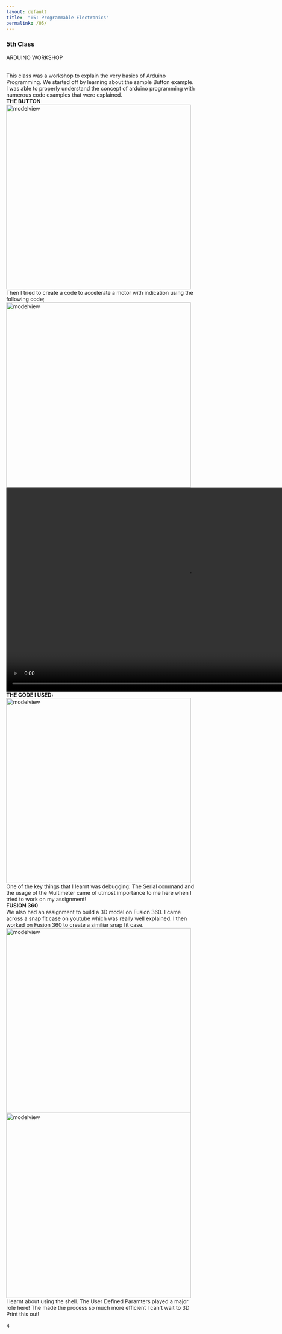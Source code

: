 ```yaml
---
layout: default
title:  "05: Programmable Electronics"
permalink: /05/
---
```


### 5th Class

 ARDUINO WORKSHOP

<br>
This class was a workshop to explain the very basics of Arduino Programming. We started off by learning about the sample Button example.
I was able to properly understand the concept of arduino programming with numerous code examples that were explained.
<br>
<b>THE BUTTON</b> 
<br>
<img src="bla.png" alt="modelview" style="height: 490px; max-width: 167%">
<br>
Then I tried to create a code to accelerate a motor with indication using the following code;
<br>
<img src="blaa.png" alt="modelview" style="height: 490px; max-width: 167%">
<br>
<video width="955" height="541" controls>
	<source src="video.mp4" type="video/mp4">
</video>
<br>
<b>THE CODE I USED:</b> 
<br>
<img src="b.png" alt="modelview" style="height: 490px; max-width: 167%">
<br>
One of the key things that I learnt was debugging: The Serial command and the usage of the Multimeter came of utmost importance to me here when I tried to work on my assignment!
<br>
<b>FUSION 360 </b>
<br>
We also had an assignment to build a 3D model on Fusion 360. I came across a snap fit case on youtube which was really well explained.
I then worked on Fusion 360 to create a similiar snap fit case.
<br>
<img src="ad.png" alt="modelview" style="height: 490px; max-width: 167%">
<img src="ad2.png" alt="modelview" style="height: 490px; max-width: 167%">
<br>
I learnt about using the shell. The User Defined Paramters played a major role here! The made the process so much more efficient		
I can't wait to 3D Print this out!








<!-- You can include comments that will not be translated to HTML -->

<!-- You can include links and images in the following format: -->




<!-- Or, you can also directly include HTML, for example to make a split image -->


<!-- You can also use HTML tags to include a video -->

<!-- Or to add a download link to any (reasonably small) file in your permalink directory -->

4
